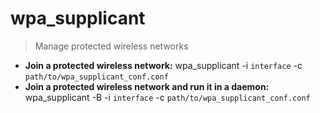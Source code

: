 # wpa_supplicant
> Manage protected wireless networks
- **Join a protected wireless network:**
wpa_supplicant -i `interface` -c `path/to/wpa_supplicant_conf.conf`
- **Join a protected wireless network and run it in a daemon:**
wpa_supplicant -B -i `interface` -c `path/to/wpa_supplicant_conf.conf`
